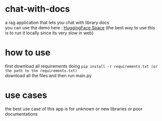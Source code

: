 # chat-with-docs
a rag application that lets you chat with library docs\
you can use the demo here : [HuggingFace Space](https://huggingface.co/spaces/mehmet0001/chat-with-docs) (the best way to use this is to run it locally since its very slow in web)

# how to use
first download all requirements doing ```pip install -r requirements.txt (or the path to the requirements.txt)```\
download all the files and then run main.py

# use cases
the best use case of this app is for unknown or new libraries or poor documentations
